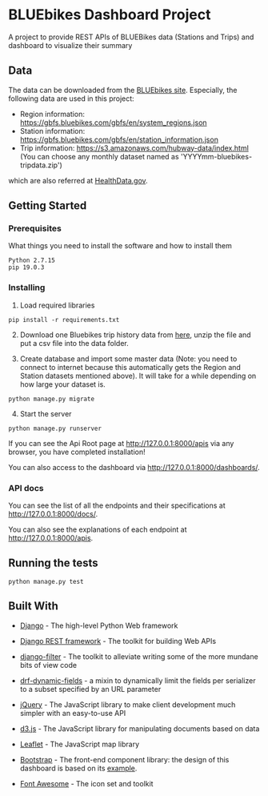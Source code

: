 # BLUEbikes Dashboard Project

A project to provide REST APIs of BLUEBikes data (Stations and Trips) and dashboard to visualize their summary

## Data

The data can be downloaded from the [BLUEbikes site](https://www.bluebikes.com/system-data). Especially, the following data are used in this project:

* Region information: https://gbfs.bluebikes.com/gbfs/en/system_regions.json
* Station information: https://gbfs.bluebikes.com/gbfs/en/station_information.json
* Trip information: https://s3.amazonaws.com/hubway-data/index.html (You can choose any monthly dataset named as 'YYYYmm-bluebikes-tripdata.zip')

which are also referred at [HealthData.gov](https://healthdata.gov/dataset/hubway-system-data).

## Getting Started

### Prerequisites

What things you need to install the software and how to install them

```
Python 2.7.15
pip 19.0.3
```

### Installing

1. Load required libraries

```
pip install -r requirements.txt
```

2. Download one Bluebikes trip history data from [here](https://s3.amazonaws.com/hubway-data/index.html), unzip the file and put a csv file into the data folder.

3. Create database and import some master data (Note: you need to connect to internet because this automatically gets the Region and Station datasets mentioned above). It will take for a while depending on how large your dataset is. 

```
python manage.py migrate
```

4. Start the server

```
python manage.py runserver
```

If you can see the Api Root page at http://127.0.0.1:8000/apis via any browser, you have completed installation!

You can also access to the dashboard via http://127.0.0.1:8000/dashboards/.

### API docs

You can see the list of all the endpoints and their specifications at http://127.0.0.1:8000/docs/.

You can also see the explanations of each endpoint at http://127.0.0.1:8000/apis.

## Running the tests

```
python manage.py test
```

## Built With

* [Django](https://www.djangoproject.com/) - The high-level Python Web framework
* [Django REST framework](https://www.django-rest-framework.org/) - The toolkit for building Web APIs
* [django-filter](https://django-filter.readthedocs.io) - The toolkit to alleviate writing some of the more mundane bits of view code
* [drf-dynamic-fields](https://github.com/dbrgn/drf-dynamic-fields) - a mixin to dynamically limit the fields per serializer to a subset specified by an URL parameter

* [jQuery](https://jquery.com/) - The JavaScript library to make client development much simpler with an easy-to-use API
* [d3.js](https://d3js.org/) - The JavaScript library for manipulating documents based on data
* [Leaflet](https://leafletjs.com/) - The JavaScript map library
* [Bootstrap](https://getbootstrap.com/) - The front-end component library: the design of this dashboard is based on its [example](https://getbootstrap.com/docs/4.3/examples/dashboard/).
* [Font Awesome](https://fontawesome.com/) - The icon set and toolkit


